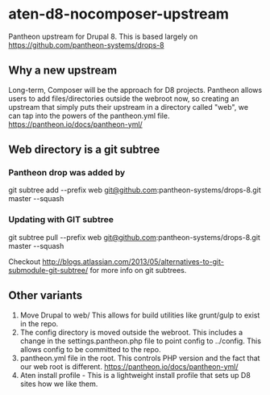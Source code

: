 # aten-d8-nocomposer-upstream
Pantheon upstream for Drupal 8. This is based largely on https://github.com/pantheon-systems/drops-8

## Why a new upstream
Long-term, Composer will be the approach for D8 projects. Pantheon allows users to add files/directories outside the webroot now, so creating an upstream that simply puts their upstream in a directory called "web", we can tap into the powers of the pantheon.yml file. https://pantheon.io/docs/pantheon-yml/

## Web directory is a git subtree

### Pantheon drop was added by
git subtree add --prefix web git@github.com:pantheon-systems/drops-8.git master --squash

### Updating with GIT subtree
git subtree pull --prefix web git@github.com:pantheon-systems/drops-8.git master --squash

Checkout http://blogs.atlassian.com/2013/05/alternatives-to-git-submodule-git-subtree/ for more info on git subtrees.

## Other variants

1. Move Drupal to web/ This allows for build utilities like grunt/gulp to exist in the repo.
2. The config directory is moved outside the webroot. This includes a change in the settings.pantheon.php file to point config to ../config. This allows config to be committed to the repo.
3. pantheon.yml file in the root. This controls PHP version and the fact that our web root is different. https://pantheon.io/docs/pantheon-yml/
4. Aten install profile - This is a lightweight install profile that sets up D8 sites how we like them.
